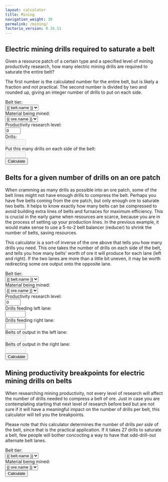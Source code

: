 ```yaml
---
layout: calculator
title: Mining
navigation_weight: 30
permalink: /mining/
factorio_version: 0.16.51
---
```


## Electric mining drills required to saturate a belt

Given a resource patch of a certain type and a specified level of mining productivity research, how many electric mining drills are required to saturate the entire belt?

The first number is the calculated number for the entire belt, but is likely a fraction and not practical. The second number is divided by two and rounded up, giving an integer number of drills to put on each side.

<div class="inputs">
<div class="input-row">
<div class="input-label">Belt tier:</div>
<div class="input">
<select id="drillsPerBeltTier">
{% for belt in site.data.belt %}
<option value="{{ belt.speed }}">{{ belt.name }}</option>
{% endfor %}
</select>
</div>
</div>
<div class="input-row">
<div class="input-label">Material being mined:</div>
<div class="input">
<select id="drillsPerBeltMaterial">
{% for ore in site.data.ore %}
<option value="{{ ore.hardness }}">{{ ore.name }}</option>
{% endfor %}
</select>
</div>
</div>
<div class="input-row">
<div class="input-label">Productivity research level:</div>
<div class="input"><input type="text" id="drillsPerBeltProd" value="0" size="3"/></div>
</div>
<div class="input-row">
<div class="input-label">Drills:</div>
<div class="input"><input type="text" id="drillsPerBelt" disabled="" readonly="" size="5"/></div>
</div>
<div class="input-row">
<div class="input-label">Put this many drills on each side of the belt:</div>
<div class="input"><input type="text" id="drillsPerLane" disabled="" readonly="" size="5"/></div>
</div>
<div class="input-row">
<div class="input-label"></div>
<div><button onclick="calculateDrillsPerBelt();">Calculate</button></div>
</div>
</div>
<script>
function calculateDrillsPerBelt() {
var p = 1 + 2 * Number(document.getElementById("drillsPerBeltProd").value) / 100;
var drills = Number(document.getElementById("drillsPerBeltTier").value) / (Number(document.getElementById("drillsPerBeltMaterial").value) * p);
document.getElementById("drillsPerBelt").value = drills.toFixed(2);
var perLane = 0.5 + drills / 2;
document.getElementById("drillsPerLane").value = perLane.toFixed(0);
}
</script>

## Belts for a given number of drills on an ore patch

When cramming as many drills as possible into an ore patch, some of the belt lines might not have enough drills to compress the belt. Perhaps you have five belts coming from the ore patch, but only enough ore to saturate two belts. It helps to know exactly how many belts can be compressed to avoid building extra lines of belts and furnaces for maximum efficiency. This is crucial in the early game when resources are scarce, because you are in the process of setting up your production lines. In the previous example, it would make sense to use a 5-to-2 belt balancer (reducer) to shrink the number of belts, saving resources.

This calculator is a sort-of inverse of the one above that tells you how many drills you need. This one takes the number of drills on each side of the belt, and tells you how many belts' worth of ore it will produce for each lane (left and right). If the two lanes are more than a little bit uneven, it may be worth redirecting some ore output onto the opposite lane.

<div class="inputs">
<div class="input-row">
<div class="input-label">Belt tier:</div>
<div class="input">
<select id="beltsPerPatchTier">
{% for belt in site.data.belt %}
<option value="{{ belt.speed }}">{{ belt.name }}</option>
{% endfor %}
</select>
</div>
</div>
<div class="input-row">
<div class="input-label">Material being mined:</div>
<div class="input">
<select id="beltsPerPatchMaterial">
{% for ore in site.data.ore %}
<option value="{{ ore.hardness }}">{{ ore.name }}</option>
{% endfor %}
</select>
</div>
</div>
<div class="input-row">
<div class="input-label">Productivity research level:</div>
<div class="input"><input type="text" id="beltsPerPatchProd" value="0" size="3"/></div>
</div>
<div class="input-row">
<div class="input-label">Drills feeding left lane:</div>
<div class="input"><input type="text" id="drillsPerBeltLeft" size="5"/></div>
</div>
<div class="input-row">
<div class="input-label">Drills feeding right lane:</div>
<div class="input"><input type="text" id="drillsPerBeltRight" size="5"/></div>
</div>
<div class="input-row">
<div class="input-label">Belts of output in the left lane:</div>
<div class="input"><input type="text" id="drillsPerBeltLeftThroughput" disabled="" readonly="" size="5"/></div>
</div>
<div class="input-row">
<div class="input-label">Belts of output in the right lane:</div>
<div class="input"><input type="text" id="drillsPerBeltRightThroughput" disabled="" readonly="" size="5"/></div>
</div>
<div class="input-row">
<div class="input-label"></div>
<div><button onclick="calculateBeltsPerPatch();">Calculate</button></div>
</div>
</div>
<script>
function calculateBeltsPerPatch() {
var p = 1 + 2 * Number(document.getElementById("beltsPerPatchProd").value) / 100;
var drillsPerBelt = Number(document.getElementById("beltsPerPatchTier").value) / (Number(document.getElementById("beltsPerPatchMaterial").value) * p);
var beltsLeft = document.getElementById("drillsPerBeltLeft").value / drillsPerBelt;
var beltsRight = document.getElementById("drillsPerBeltRight").value / drillsPerBelt;
document.getElementById("drillsPerBeltLeftThroughput").value = beltsLeft.toFixed(2);
document.getElementById("drillsPerBeltRightThroughput").value = beltsRight.toFixed(2);
}
</script>

## Mining productivity breakpoints for electric mining drills on belts

When researching mining productivity, not every level of research will affect the number of drills needed to compress a belt of ore. Just in case you are contemplating starting that next level of research before bed but are not sure if it will have a meaningful impact on the number of drills per belt, this calculator will tell you the breakpoints.

Please note that this calculator determines the number of drills _per side_ of the belt, since that is the practical application. If it takes 27 drills to saturate a belt, few people will bother concocting a way to have that odd-drill-out alternate belt lanes.

<div class="inputs">
<div class="input-row">
<div class="input-label">Belt tier:</div>
<div class="input">
<select id="prodBreakpointsTier">
{% for belt in site.data.belt %}
<option value="{{ belt.speed }}">{{ belt.name }}</option>
{% endfor %}
</select>
</div>
</div>
<div class="input-row">
<div class="input-label">Material being mined:</div>
<div class="input">
<select id="prodBreakpointsMaterial">
{% for ore in site.data.ore %}
<option value="{{ ore.hardness }}">{{ ore.name }}</option>
{% endfor %}
</select>
</div>
</div>
<div class="input-row">
<div class="input-label"></div>
<div><button onclick="calculateProdBreakpoints();">Calculate</button></div>
</div>
</div>
<div class="table" id="prodBreakpointsOutput"></div>
<script>
function calculateProdBreakpoints() {

var html = '<div class="table-header"><div class="table-cell">Productivity Level</div><div class="table-cell">Drills Per Side</div></div>';

var beltSpeed = document.getElementById("prodBreakpointsTier").value;
var hardness = document.getElementById("prodBreakpointsMaterial").value;

var prod = 0;
var previousDrills = -1;
while (previousDrills != 1) {
var drills = Math.ceil((beltSpeed) / (hardness * (1 + 2 * prod / 100)) / 2);
if (drills != previousDrills) {
html += '<div class="table-row"><div class="table-cell">' + prod + '</div><div class="table-cell">' + drills + '</div></div>';
previousDrills = drills;
}
++prod;
}
document.getElementById("prodBreakpointsOutput").innerHTML = html;
}
</script>
